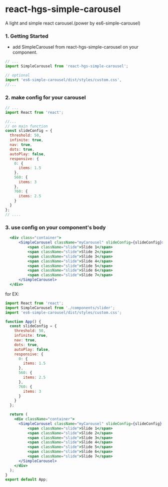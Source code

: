 # react-hgs-simple-carousel
A light and simple react carousel.(power by es6-simple-carousel)

### 1. Getting Started
* add SimpleCarousel from react-hgs-simple-carousel on your component.



```jsx
// ...
import SimpleCarousel from 'react-hgs-simple-carousel';

// optional
import 'es6-simple-carousel/dist/styles/custom.css',
//...
```
### 2. make config for your carousel
```jsx
// ...
import React from 'react';

//...
// on main function
const slideConfig = {
  threshold: 50,
  infinite: true,
  nav: true,
  dots: true,
  autoPlay: false,
  responsive: {
    0: {
      items: 1.5
    },
    560: {
      items: 3
    },
    760: {
      items: 2.5
    }
  }
};
// ....
```
### 3. use config on your component's body
```jsx
  <div class="container">
      <SimpleCarousel className="myCarousel" slideConfig={slideConfig}>
          <span className="slide">Slide 1</span>
          <span className="slide">Slide 2</span>
          <span className="slide">Slide 3</span>
          <span className="slide">Slide 4</span>
          <span className="slide">Slide 5</span>
          <span className="slide">Slide 6</span>
          <span className="slide">Slide 7</span>
      </SimpleCarousel>
  </div>

```


for EX:

```jsx
import React from 'react';
import SimpleCarousel from './components/slider';
import 'es6-simple-carousel/dist/styles/custom.css';

function App() {
  const slideConfig = {
    threshold: 50,
    infinite: true,
    nav: true,
    dots: true,
    autoPlay: false,
    responsive: {
      0: {
        items: 1.5
      },
      560: {
        items: 2.5
      },
      760: {
        items: 3
      }
    }
  };

  return (
    <div className="container">
      <SimpleCarousel className="myCarousel" slideConfig={slideConfig} >
          <span className="slide">Slide 1</span>
          <span className="slide">Slide 2</span>
          <span className="slide">Slide 3</span>
          <span className="slide">Slide 4</span>
          <span className="slide">Slide 5</span>
          <span className="slide">Slide 6</span>
          <span className="slide">Slide 7</span>
      </SimpleCarousel>
    </div>
  );
}
export default App;


```
